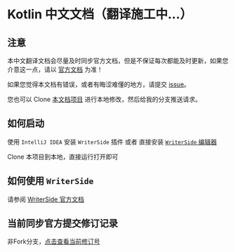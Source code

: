 # Kotlin 中文文档（翻译施工中...）

## 注意

本中文翻译文档会尽量及时同步官方文档，但是不保证每次都能及时更新，如果您介意这一点，请以 [官方文档](https://kotlinlang.org/docs) 为准！

如果您觉得本文档有错误，或者有晦涩难懂的地方，请提交 [issue](https://github.com/T-miracle/kotlin-docs-cn/issues)。

您也可以 Clone [本文档项目](https://github.com/T-miracle/kotlin-docs-cn.git) 进行本地修改，然后给我的分支推送请求。

## 如何启动

使用 `IntelliJ IDEA` 安装 `WriterSide` 插件 或者 直接安装 [`WriterSide` 编辑器](https://www.jetbrains.com/writerside/)

Clone 本项目到本地，直接运行打开即可

## 如何使用 `WriterSide`

请参阅 [WriterSide 官方文档](https://www.jetbrains.com/help/writerside/discover-writerside.html)

## 当前同步官方提交修订记录

非Fork分支，[点击查看当前修订号](https://docs.namichong.com/kotlin/translator-says.html#current-commit-id)
